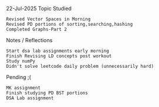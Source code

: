 22-Jul-2025
Topic Studied

    Revised Vector Spaces in Morning
    Revised PD portions of sorting,searching,hashing
    Completed Graphs-Part 2 
    

Notes / Reflections

    Start dsa lab assignments early morning
    Finish Revising LD concepts post workout
    Study numPy
    Didn't solve leetcode daily problem (unnecessarily hard)

Pending ;(

    MK assignment
    Finish studying PD BST portions
    DSA Lab assignment 

